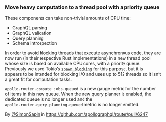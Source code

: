 ### Move heavy computation to a thread pool with a priority queue 

These components can take non-trivial amounts of CPU time:

* GraphQL parsing
* GraphQL validation
* Query planning
* Schema introspection

In order to avoid blocking threads that execute asynchronous code,
they are now run (in their respective Rust implementations)
in a new thread pool whose size is based on available CPU cores,
with a priority queue.
Previously we used Tokio’s [`spawn_blocking`] for this purpose,
but it is appears to be intended for blocking I/O
and uses up to 512 threads so it isn’t a great fit for computation tasks.

`apollo.router.compute_jobs.queued` is a new gauge metric for the number of items in this new queue.
When the new query planner is enabled, the dedicated queue is no longer used
and the `apollo.router.query_planning.queued` metric is no longer emitted.

[`spawn_blocking`]: https://docs.rs/tokio/latest/tokio/task/fn.spawn_blocking.html

By [@SimonSapin](https://github.com/SimonSapin) in https://github.com/apollographql/router/pull/6247
